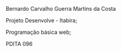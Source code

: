 Bernardo Carvalho Guerra Martins da Costa 

Projeto Desenvolve - Itabira;

Programação básica web;

PDITA 096

